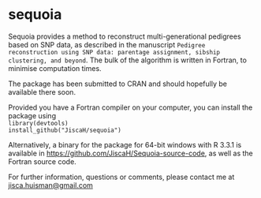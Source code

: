 # sequoia
Sequoia provides a method to reconstruct multi-generational pedigrees based on SNP data, as described in the manuscript `Pedigree reconstruction using SNP data: parentage assignment, sibship clustering, and beyond`. The bulk of the algorithm is written in Fortran, to minimise computation times.

The package has been submitted to CRAN and should hopefully be available there soon.

Provided you have a Fortran compiler on your computer, you can install the package using  
`library(devtools)`    
`install_github("JiscaH/sequoia")`

Alternatively, a binary for the package for 64-bit windows with R 3.3.1 is available in https://github.com/JiscaH/Sequoia-source-code, 
as well as the Fortran source code. 

For further information, questions or comments, please contact me at jisca.huisman@gmail.com
